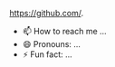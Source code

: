 https://github.com/.
- 📫 How to reach me ...
- 😄 Pronouns: ...
- ⚡ Fun fact: ...

<!---
AngSolids/AngSolids is a ✨ special ✨ repository because its `README.md` (this file) appears on your GitHub profile.
You can click the Preview link to take a look at your changes.
--->
